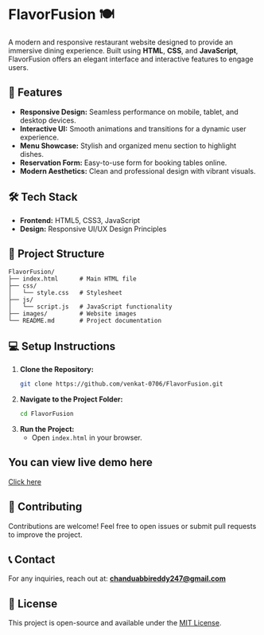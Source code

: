 # FlavorFusion 🍽️

A modern and responsive restaurant website designed to provide an immersive dining experience. Built using **HTML**, **CSS**, and **JavaScript**, FlavorFusion offers an elegant interface and interactive features to engage users.

## 🚀 Features

- **Responsive Design:** Seamless performance on mobile, tablet, and desktop devices.
- **Interactive UI:** Smooth animations and transitions for a dynamic user experience.
- **Menu Showcase:** Stylish and organized menu section to highlight dishes.
- **Reservation Form:** Easy-to-use form for booking tables online.
- **Modern Aesthetics:** Clean and professional design with vibrant visuals.

## 🛠️ Tech Stack

- **Frontend:** HTML5, CSS3, JavaScript
- **Design:** Responsive UI/UX Design Principles

## 📂 Project Structure

```
FlavorFusion/
├── index.html      # Main HTML file
├── css/
│   └── style.css   # Stylesheet
├── js/
│   └── script.js   # JavaScript functionality
├── images/         # Website images
└── README.md       # Project documentation
```

## 💻 Setup Instructions

1. **Clone the Repository:**
   ```bash
   git clone https://github.com/venkat-0706/FlavorFusion.git
   ```
2. **Navigate to the Project Folder:**
   ```bash
   cd FlavorFusion
   ```
3. **Run the Project:**
   - Open `index.html` in your browser.

## You can view live demo here

[Click here](https://venkat-0706.github.io/FlavorFusion/)

## 🤝 Contributing

Contributions are welcome! Feel free to open issues or submit pull requests to improve the project.

## 📞 Contact

For any inquiries, reach out at: **chanduabbireddy247@gmail.com**

## 📄 License

This project is open-source and available under the [MIT License](LICENSE).

